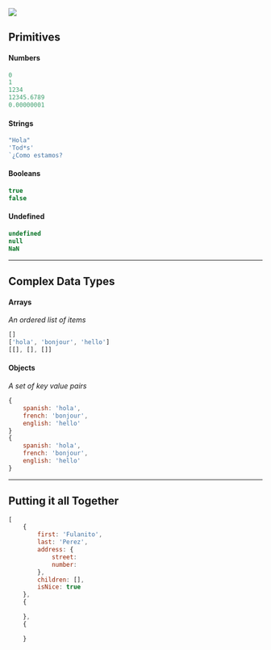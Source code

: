 ![](https://dummyimage.com/3000x2000/ffffff/000000.jpg&text=+++++++++JS+DATA+TYPES+++++++++)

## Primitives

#### Numbers

```js
0
1
1234
12345.6789
0.00000001
```

#### Strings

```js
"Hola"
'Tod*s'
`¿Como estamos?
```

#### Booleans

```js
true
false
```

#### Undefined

```js
undefined
null
NaN
```

***

## Complex Data Types

#### Arrays

_An ordered list of items_

```js
[]
['hola', 'bonjour', 'hello']
[[], [], []]
```

#### Objects

_A set of key value pairs_

```js
{
    spanish: 'hola',
    french: 'bonjour',
    english: 'hello'
}
{
    spanish: 'hola',
    french: 'bonjour',
    english: 'hello'
}
```

***

## Putting it all Together

```js
[
    {
        first: 'Fulanito',
        last: 'Perez',
        address: {
            street: 
            number: 
        },
        children: [],
        isNice: true
    },
    {

    },
    {

    }
```